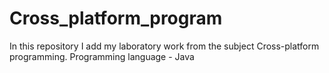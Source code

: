 # Cross_platform_program
In this repository I add my laboratory work from the subject Cross-platform programming. Programming language - Java
